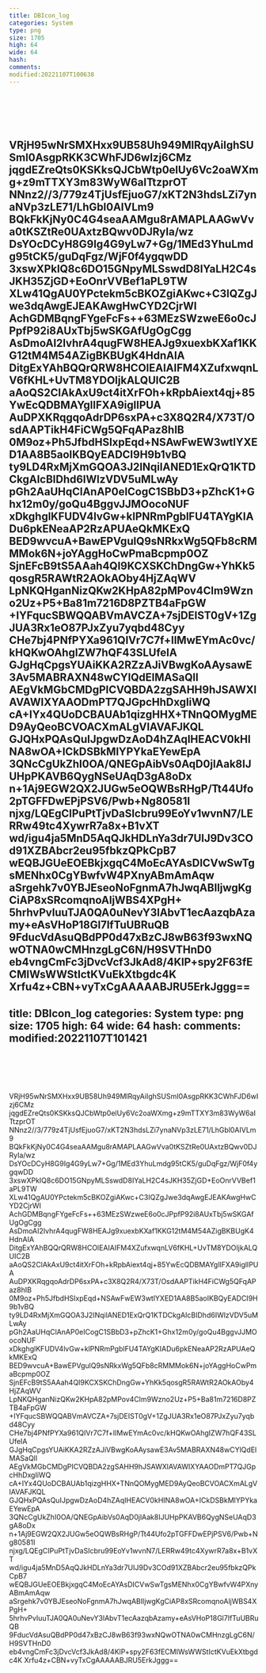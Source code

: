 ```yaml
---
title: DBIcon_log
categories: System
type: png
size: 1705
high: 64
wide: 64
hash: 
comments: 
modified:20221107T100638
---
```

![DBIcon_log][1]

[1]: data:image/png;base64,iVBORw0KGgoAAAANSUhEUgAAAEAAAABACAYAAACqaXHeAAAGcElEQVR4nO2bW3AT
VRjH95wNrSMXHxx9UB58Uh949MlRqyAiIghSUSmI0AsgpRKK3CWhFJD6wIzj6CMz
jqgdEZreQts0KSKksQJCbWtp0elUy6Vc2oaWXmg+z9mTTXY3m83WyW6aITtzprOT
NNnz2//3/779z4TjUsfEjuoG7/xKT2N3hdsLZi7ynaNVp3zLE71/LhGbl0AIVLm9
BQkFkKjNy0C4G4seaAAMgu8rAMAPLAAGwVva0tKSZtRe0UAxtzBQwv0DJRyIa/wz
DsYOcDCyH8G9Ig4G9yLw7+Gg/1MEd3YhuLmdg95tCK5/guDqFgz/WjF0f4ygqwDD
3xswXPkIQ8c6DO15GNpyMLSswdD8IYaLH2C4sJKH35ZjGD+EoOnrVVBef1aPL9TW
XLw41QgAU0YPctekm5cBKOZgiAKwc+C3IQZgJwe3dqAwgEJEAKAwgHwCYD2CjrWI
AchGDMBqngFYgeFcFs++63MEzSWzweE6o0cJPpfP92i8AUxTbj5wSKGAfUgOgCgg
AsDmoAI2IvhrA4qugFW8HEAJg9xuexbKXaf1KKG12tM4M54AZigBKBUgK4HdnAIA
DitgExYAhBQQrQRW8HCOlEAIAIFM4XZufxwqnLV6fKHL+UvTM8YDOIjkALQUIC2B
aAoQS2ClAkAxU9ct4itXrFOh+kRpbAiext4qj+85YwEcQDBMAYglIFXA9iglIPUA
AuDPXKRqgqoAdrDP6sxPA+c3X8Q2R4/X73T/OsdAAPTikH4FiCWg5QFqAPaz8hIB
0M9oz+Ph5JfbdHSIxpEqd+NSAwFwEW3wtlYXED1AA8B5aoIKBQyEADCI9H9b1vBQ
ty9LD4RxMjXmGQOA3J2INqilANED1ExQrQ1KTDCkgAIcBIDhd6IWlzVDV5uMLwAy
pGh2AaUHqClAnAP0eICogC1SBbD3+pZhcK1+Ghx12m0y/goQu4BggvJJMOocoNUF
xDkghglKFUDV4lvGw+klPNRmPgblFU4TAYgKIADu6pkENeaAP2RzAPUAeQkMKExQ
BED9wvcuA+BawEPVgulQ9sNRkxWg5QFb8cRMMMok6N+joYAggHoCwPmaBcpmp0OZ
SjnEFcB9tS5AAah4QI9KCXSKChDngGw+YhKk5qosgR5RAWtR2AOkAOby4HjZAqWV
LpNKQHganNizQKw2KHpA82pMPov4Clm9Wzno2Uz+P5+Ba81m7216D8PZTB4aFpGW
+IYFqucSBWQQABVmAVCZA+7sjDEIST0gV+1ZgJUA3Rx1eO87PJxZyu7yqbd48Cyy
CHe7bj4PNfPYXa961QIVr7C7f+IlMwEYmAc0vc/kHQKwOAhgIZW7hQF43SLUfeIA
GJgHqCpgsYUAiKKA2RZzAJiVBwgKoAAysawE3Av5MABRAXN48wCYlQdElMASaQlI
AEgVkMGbCMDgPICVQBDA2zgSAHH9hJSAWXlAVAWIXYAAODmPT7QJGpcHhDxgIiWQ
cA+IYx4QUoDCBAUAb1qizgHHX+TNnQOMygMED9AyQeoBCVOACXmALgVIAVAFJKQL
GJQHxPQAsQuIJpgwDzAoD4hZAqIHEACV0kHINA8wOA+ICkDSBkMlYPYkaEYewEpA
3QNcCgUkZhI0OA/QNEGpAibVs0AqD0jlAak8IJUHpPKAVB6QygNSeUAqD3gA8oDx
n+1Aj9EGW2QX2JUGw5eOQWBsRHgP/Tt44Ufo2pTGFFDwEPjPSV6/Pwb+Ng80581I
njxg/LQEgCIPuPtTjvDaSIcbru99EoYv1wvnN7/LERRw49tc4XywrR7a8x+B1vXT
wd/igu4ja5MnD5AqQJkHDLnYa3dr7UIJ9Dv3COd91XZBAbcr2eu95fbkzQPkCpB7
wEQBJGUeEOEBkjxgqC4MoEcAYAsDICVwSwTgsMENhx0CgYBwfvW4PXnyABmAmAqw
aSrgehk7v0YBJEseoNoFgnmA7hJwqABIljwgKgCiAP8xSRcomqnoAljWBS4XPgH+
5hrhvPvIuuTJA0QA0uNevY3lAbvT1ecAazqbAzamy+eAsVHoP18Gl7IfTuUBRuQB
9FducVdAsuQBdPP0d47xBzCJ8wB63f93wxNQwOTNA0wCMHnzgLgC6N/H9SVTHnD0
eb4vngCmFc3jDvcVcf3JkAd8/4KlP+spy2F63fECMIWsWWStIctKVuEkXtbgdc4K
Xrfu4z+CBN+vyTxCgAAAAABJRU5ErkJggg==
---
title: DBIcon_log
categories: System
type: png
size: 1705
high: 64
wide: 64
hash: 
comments: 
modified:20221107T101421
---
![DBIcon_log][1]

[1]: data:image/png;base64,iVBORw0KGgoAAAANSUhEUgAAAEAAAABACAYAAACqaXHeAAAGcElEQVR4nO2bW3AT
VRjH95wNrSMXHxx9UB58Uh949MlRqyAiIghSUSmI0AsgpRKK3CWhFJD6wIzj6CMz
jqgdEZreQts0KSKksQJCbWtp0elUy6Vc2oaWXmg+z9mTTXY3m83WyW6aITtzprOT
NNnz2//3/779z4TjUsfEjuoG7/xKT2N3hdsLZi7ynaNVp3zLE71/LhGbl0AIVLm9
BQkFkKjNy0C4G4seaAAMgu8rAMAPLAAGwVva0tKSZtRe0UAxtzBQwv0DJRyIa/wz
DsYOcDCyH8G9Ig4G9yLw7+Gg/1MEd3YhuLmdg95tCK5/guDqFgz/WjF0f4ygqwDD
3xswXPkIQ8c6DO15GNpyMLSswdD8IYaLH2C4sJKH35ZjGD+EoOnrVVBef1aPL9TW
XLw41QgAU0YPctekm5cBKOZgiAKwc+C3IQZgJwe3dqAwgEJEAKAwgHwCYD2CjrWI
AchGDMBqngFYgeFcFs++63MEzSWzweE6o0cJPpfP92i8AUxTbj5wSKGAfUgOgCgg
AsDmoAI2IvhrA4qugFW8HEAJg9xuexbKXaf1KKG12tM4M54AZigBKBUgK4HdnAIA
DitgExYAhBQQrQRW8HCOlEAIAIFM4XZufxwqnLV6fKHL+UvTM8YDOIjkALQUIC2B
aAoQS2ClAkAxU9ct4itXrFOh+kRpbAiext4qj+85YwEcQDBMAYglIFXA9iglIPUA
AuDPXKRqgqoAdrDP6sxPA+c3X8Q2R4/X73T/OsdAAPTikH4FiCWg5QFqAPaz8hIB
0M9oz+Ph5JfbdHSIxpEqd+NSAwFwEW3wtlYXED1AA8B5aoIKBQyEADCI9H9b1vBQ
ty9LD4RxMjXmGQOA3J2INqilANED1ExQrQ1KTDCkgAIcBIDhd6IWlzVDV5uMLwAy
pGh2AaUHqClAnAP0eICogC1SBbD3+pZhcK1+Ghx12m0y/goQu4BggvJJMOocoNUF
xDkghglKFUDV4lvGw+klPNRmPgblFU4TAYgKIADu6pkENeaAP2RzAPUAeQkMKExQ
BED9wvcuA+BawEPVgulQ9sNRkxWg5QFb8cRMMMok6N+joYAggHoCwPmaBcpmp0OZ
SjnEFcB9tS5AAah4QI9KCXSKChDngGw+YhKk5qosgR5RAWtR2AOkAOby4HjZAqWV
LpNKQHganNizQKw2KHpA82pMPov4Clm9Wzno2Uz+P5+Ba81m7216D8PZTB4aFpGW
+IYFqucSBWQQABVmAVCZA+7sjDEIST0gV+1ZgJUA3Rx1eO87PJxZyu7yqbd48Cyy
CHe7bj4PNfPYXa961QIVr7C7f+IlMwEYmAc0vc/kHQKwOAhgIZW7hQF43SLUfeIA
GJgHqCpgsYUAiKKA2RZzAJiVBwgKoAAysawE3Av5MABRAXN48wCYlQdElMASaQlI
AEgVkMGbCMDgPICVQBDA2zgSAHH9hJSAWXlAVAWIXYAAODmPT7QJGpcHhDxgIiWQ
cA+IYx4QUoDCBAUAb1qizgHHX+TNnQOMygMED9AyQeoBCVOACXmALgVIAVAFJKQL
GJQHxPQAsQuIJpgwDzAoD4hZAqIHEACV0kHINA8wOA+ICkDSBkMlYPYkaEYewEpA
3QNcCgUkZhI0OA/QNEGpAibVs0AqD0jlAak8IJUHpPKAVB6QygNSeUAqD3gA8oDx
n+1Aj9EGW2QX2JUGw5eOQWBsRHgP/Tt44Ufo2pTGFFDwEPjPSV6/Pwb+Ng80581I
njxg/LQEgCIPuPtTjvDaSIcbru99EoYv1wvnN7/LERRw49tc4XywrR7a8x+B1vXT
wd/igu4ja5MnD5AqQJkHDLnYa3dr7UIJ9Dv3COd91XZBAbcr2eu95fbkzQPkCpB7
wEQBJGUeEOEBkjxgqC4MoEcAYAsDICVwSwTgsMENhx0CgYBwfvW4PXnyABmAmAqw
aSrgehk7v0YBJEseoNoFgnmA7hJwqABIljwgKgCiAP8xSRcomqnoAljWBS4XPgH+
5hrhvPvIuuTJA0QA0uNevY3lAbvT1ecAazqbAzamy+eAsVHoP18Gl7IfTuUBRuQB
9FducVdAsuQBdPP0d47xBzCJ8wB63f93wxNQwOTNA0wCMHnzgLgC6N/H9SVTHnD0
eb4vngCmFc3jDvcVcf3JkAd8/4KlP+spy2F63fECMIWsWWStIctKVuEkXtbgdc4K
Xrfu4z+CBN+vyTxCgAAAAABJRU5ErkJggg==
